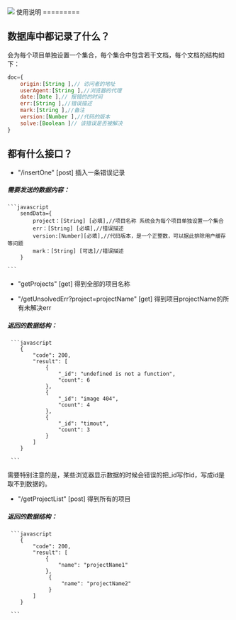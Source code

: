 <img src="src/zach.gif">
使用说明
=========

## 数据库中都记录了什么？

会为每个项目单独设置一个集合，每个集合中包含若干文档，每个文档的结构如下：
```javascript
doc={
    origin:[String ],// 访问者的地址
    userAgent:[String ],//浏览器的代理
    date:[Date ],// 报错的的时间
    err:[String ],//错误描述
    mark:[String ],//备注
    version:[Number ],//代码的版本
    solve:[Boolean ]// 该错误是否被解决
}

```


## 都有什么接口？

+ "/insertOne" [post] 插入一条错误记录
##### 需要发送的数据内容：
    ```javascript
        sendData={
            project：[String] [必填],//项目名称 系统会为每个项目单独设置一个集合
            err：[String] [必填],//错误描述
            version:[Number][必填],//代码版本，是一个正整数，可以据此排除用户缓存等问题
            mark：[String] [可选]//错误描述
        }
        
    ```
+ "getProjects" [get] 得到全部的项目名称

+ "/getUnsolvedErr?project=projectName" [get] 得到项目projectName的所有未解决err
##### 返回的数据结构：
     ```javascript
        {
            "code": 200,
            "result": [
                {
                    "_id": "undefined is not a function",
                    "count": 6
                },
                {
                    "_id": "image 404",
                    "count": 4
                },
                {
                    "_id": "timout",
                    "count": 3
                }
            ]
        }
            
     ```
  
需要特别注意的是，某些浏览器显示数据的时候会错误的把_id写作id，写成id是取不到数据的。

+ "/getProjectList" [post] 得到所有的项目
##### 返回的数据结构：
     ```javascript
        {
            "code": 200,
            "result": [
                {
                    "name": "projectName1"
                },
                 {
                     "name": "projectName2"
                 }
            ]
        }
            
     ```

